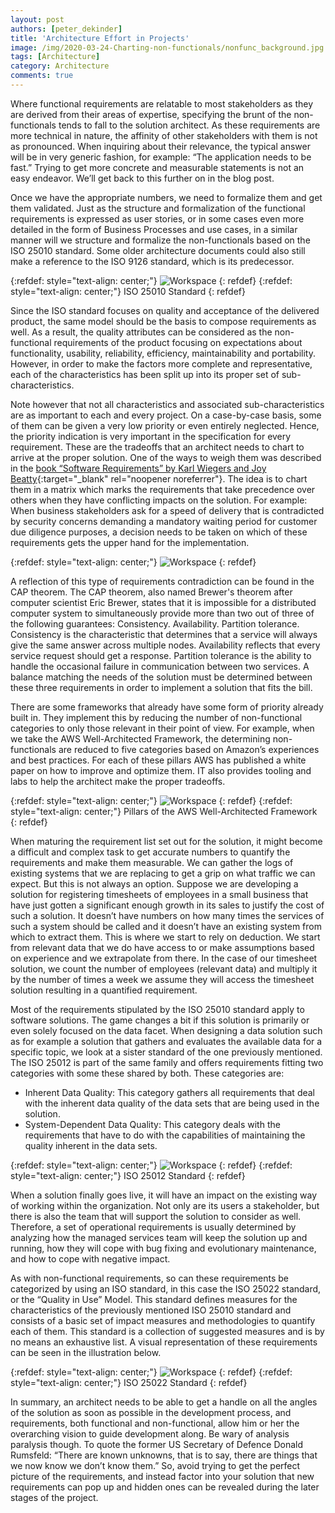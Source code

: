 ```yaml
---
layout: post
authors: [peter_dekinder]
title: 'Architecture Effort in Projects'
image: /img/2020-03-24-Charting-non-functionals/nonfunc_background.jpg
tags: [Architecture]
category: Architecture
comments: true
---
```

Where functional requirements are relatable to most stakeholders as they are derived from their areas of expertise, specifying the brunt of the non-functionals tends to fall to the solution architect. As these requirements are more technical in nature, the affinity of other stakeholders with them is not as pronounced. When inquiring about their relevance, the typical answer will be in very generic fashion, for example: “The application needs to be fast.” Trying to get more concrete and measurable statements is not an easy endeavor. We’ll get back to this further on in the blog post.

Once we have the appropriate numbers, we need to formalize them and get them validated. Just as the structure and formalization of the functional requirements is expressed as user stories, or in some cases even more detailed in the form of Business Processes and use cases, in a similar manner will we structure and formalize the non-functionals based on the ISO 25010 standard. Some older architecture documents could also still make a reference to the ISO 9126 standard, which is its predecessor.

{:refdef: style="text-align: center;"}
<img src="{{ '/img/2020-03-24-Charting-non-functionals/iso25010.png' | prepend: site.baseurl }}" alt="Workspace" class="image" style="margin:0px auto; max-width:100%">
{: refdef}
{:refdef: style="text-align: center;"}
ISO 25010 Standard
{: refdef}

Since the ISO standard focuses on quality and acceptance of the delivered product, the same model should be the basis to compose requirements as well. As a result, the quality attributes can be considered as the non-functional requirements of the product focusing on expectations about functionality, usability, reliability, efficiency, maintainability and portability. However, in order to make the factors more complete and representative, each of the characteristics has been split up into its proper set of sub-characteristics.
 
Note however that not all characteristics and associated sub-characteristics are as important to each and every project. On a case-by-case basis, some of them can be given a very low priority or even entirely neglected. Hence, the priority indication is very important in the specification for every requirement. These are the tradeoffs that an architect needs to chart to arrive at the proper solution. One of the ways to weigh them was described in the [book “Software Requirements” by Karl Wiegers and Joy Beatty](https://www.amazon.co.uk/Software-Requirements-Developer-Best-Practices/dp/0735679665/ref=sr_1_1){:target="_blank" rel="noopener noreferrer"}. The idea is to chart them in a matrix which marks the requirements that take precedence over others when they have conflicting impacts on the solution. For example: When business stakeholders ask for a speed of delivery that is contradicted by security concerns demanding a mandatory waiting period for customer due diligence purposes, a decision needs to be taken on which of these requirements gets the upper hand for the implementation. 

{:refdef: style="text-align: center;"}
<img src="{{ '/img/2020-03-24-Charting-non-functionals/nonfuncprios.png' | prepend: site.baseurl }}" alt="Workspace" class="image" style="margin:0px auto; max-width:100%">
{: refdef}
 
A reflection of this type of requirements contradiction can be found in the CAP theorem. The CAP theorem, also named Brewer's theorem after computer scientist Eric Brewer, states that it is impossible for a distributed computer system to simultaneously provide more than two out of three of the following guarantees: Consistency. Availability. Partition tolerance. Consistency is the characteristic that determines that a service will always give the same answer across multiple nodes. Availability reflects that every service request should get a response. Partition tolerance is the ability to handle the occasional failure in communication between two services. A balance matching the needs of the solution must be determined between these three requirements in order to implement a solution that fits the bill.

There are some frameworks that already have some form of priority already built in. They implement this by reducing the number of non-functional categories to only those relevant in their point of view. For example, when we take the AWS Well-Architected Framework, the determining non-functionals are reduced to five categories based on Amazon’s experiences and best practices. For each of these pillars AWS has published a white paper on how to improve and optimize them. IT also provides tooling and labs to help the architect make the proper tradeoffs. 
 
{:refdef: style="text-align: center;"}
<img src="{{ '/img/2020-03-24-Charting-non-functionals/awswellarch.png' | prepend: site.baseurl }}" alt="Workspace" class="image" style="margin:0px auto; max-width:100%">
{: refdef}
{:refdef: style="text-align: center;"}
Pillars of the AWS Well-Architected Framework
{: refdef}

When maturing the requirement list set out for the solution, it might become a difficult and complex task to get accurate numbers to quantify the requirements and make them measurable. We can gather the logs of existing systems that we are replacing to get a grip on what traffic we can expect. But this is not always an option. Suppose we are developing a solution for registering timesheets of employees in a small business that have just gotten a significant enough growth in its sales to justify the cost of such a solution. It doesn’t have numbers on how many times the services of such a system should be called and it doesn’t have an existing system from which to extract them. This is where we start to rely on deduction. We start from relevant data that we do have access to or make assumptions based on experience and we extrapolate from there. In the case of our timesheet solution, we count the number of employees (relevant data) and multiply it by the number of times a week we assume they will access the timesheet solution resulting in a quantified requirement.

Most of the requirements stipulated by the ISO 25010 standard apply to software solutions. The game changes a bit if this solution is primarily or even solely focused on the data facet. When designing a data solution such as for example a solution that gathers and evaluates the available data for a specific topic, we look at a sister standard of the one previously mentioned. The ISO 25012 is part of the same family and offers requirements fitting two categories with some these shared by both. These categories are:
* Inherent Data Quality: This category gathers all requirements that deal with the inherent data quality of the data sets that are being used in the solution.
* System-Dependent Data Quality: This category deals with the requirements that have to do with the capabilities of maintaining the quality inherent in the data sets.
 
{:refdef: style="text-align: center;"}
<img src="{{ '/img/2020-03-24-Charting-non-functionals/iso25012.png' | prepend: site.baseurl }}" alt="Workspace" class="image" style="margin:0px auto; max-width:100%">
{: refdef}
{:refdef: style="text-align: center;"}
ISO 25012 Standard
{: refdef}


When a solution finally goes live, it will have an impact on the existing way of working within the organization. Not only are its users a stakeholder, but there is also the team that will support the solution to consider as well. Therefore, a set of operational requirements is usually determined by analyzing how the managed services team will keep the solution up and running, how they will cope with bug fixing and evolutionary maintenance, and how to cope with negative impact.
 
As with non-functional requirements, so can these requirements be categorized by using an ISO standard, in this case the ISO 25022 standard, or the “Quality in Use” Model. This standard defines measures for the characteristics of the previously mentioned ISO 25010 standard and consists of a basic set of impact measures and methodologies to quantify each of them. This standard is a collection of suggested measures and is by no means an exhaustive list. A visual representation of these requirements can be seen in the illustration below.

{:refdef: style="text-align: center;"}
<img src="{{ '/img/2020-03-24-Charting-non-functionals/iso25022.png' | prepend: site.baseurl }}" alt="Workspace" class="image" style="margin:0px auto; max-width:100%">
{: refdef}
{:refdef: style="text-align: center;"}
ISO 25022 Standard
{: refdef}

In summary, an architect needs to be able to get a handle on all the angles of the solution as soon as possible in the development process, and requirements, both functional and non-functional, allow him or her the overarching vision to guide development along. Be wary of analysis paralysis though. To quote the former US Secretary of Defence Donald Rumsfeld: “There are known unknowns, that is to say, there are things that we now know we don’t know them.” So, avoid trying to get the perfect picture of the requirements, and instead factor into your solution that new requirements can pop up and hidden ones can be revealed during the later stages of the project.